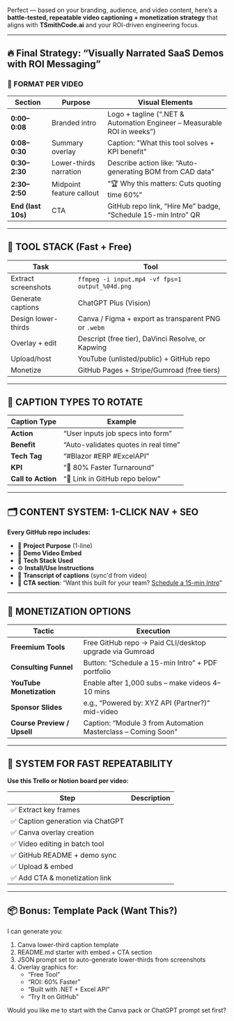 Perfect — based on your branding, audience, and video content, here’s a **battle-tested, repeatable video captioning + monetization strategy** that aligns with **TSmithCode.ai** and your ROI-driven engineering focus.

---

## 🔥 Final Strategy: “Visually Narrated SaaS Demos with ROI Messaging”

### 🎥 FORMAT PER VIDEO

| Section            | Purpose                  | Visual Elements                                                         |
| ------------------ | ------------------------ | ----------------------------------------------------------------------- |
| **0:00–0:08**      | Branded intro            | Logo + tagline (“.NET & Automation Engineer – Measurable ROI in weeks”) |
| **0:08–0:30**      | Summary overlay          | Caption: "What this tool solves + KPI benefit"                          |
| **0:30–2:30**      | Lower-thirds narration   | Describe action like: “Auto-generating BOM from CAD data”               |
| **2:30–2:50**      | Midpoint feature callout | “🏆 Why this matters: Cuts quoting time 60%”                            |
| **End (last 10s)** | CTA                      | GitHub repo link, “Hire Me” badge, “Schedule 15-min Intro” QR           |

---

## 🧰 TOOL STACK (Fast + Free)

| Task                | Tool                                                 |
| ------------------- | ---------------------------------------------------- |
| Extract screenshots | `ffmpeg -i input.mp4 -vf fps=1 output_%04d.png`      |
| Generate captions   | ChatGPT Plus (Vision)                                |
| Design lower-thirds | Canva / Figma + export as transparent PNG or `.webm` |
| Overlay + edit      | Descript (free tier), DaVinci Resolve, or Kapwing    |
| Upload/host         | YouTube (unlisted/public) + GitHub repo              |
| Monetize            | GitHub Pages + Stripe/Gumroad (free tiers)           |

---

## 🧠 CAPTION TYPES TO ROTATE

| Caption Type       | Example                              |
| ------------------ | ------------------------------------ |
| **Action**         | “User inputs job specs into form”    |
| **Benefit**        | “Auto-validates quotes in real time” |
| **Tech Tag**       | “#Blazor #ERP #ExcelAPI”             |
| **KPI**            | “🚀 80% Faster Turnaround”           |
| **Call to Action** | “🔗 Link in GitHub repo below”       |

---

## 🗂️ CONTENT SYSTEM: 1-CLICK NAV + SEO

**Every GitHub repo includes:**

- 🎯 **Project Purpose** (1-line)
- 🧠 **Demo Video Embed**
- 🔧 **Tech Stack Used**
- ⚙️ **Install/Use Instructions**
- 📝 **Transcript of captions** (sync'd from video)
- 💼 **CTA section**:
  “Want this built for your team? [Schedule a 15-min Intro](https://calendly.com/tsmithcode)”

---

## 💸 MONETIZATION OPTIONS

| Tactic                      | Execution                                                     |
| --------------------------- | ------------------------------------------------------------- |
| **Freemium Tools**          | Free GitHub repo → Paid CLI/desktop upgrade via Gumroad       |
| **Consulting Funnel**       | Button: “Schedule a 15-min Intro” + PDF portfolio             |
| **YouTube Monetization**    | Enable after 1,000 subs – make videos 4–10 mins               |
| **Sponsor Slides**          | e.g., “Powered by: XYZ API (Partner?)” mid-video              |
| **Course Preview / Upsell** | Caption: “Module 3 from Automation Masterclass – Coming Soon” |

---

## 🔁 SYSTEM FOR FAST REPEATABILITY

**Use this Trello or Notion board per video:**

| Step                              | Description |
| --------------------------------- | ----------- |
| ✅ Extract key frames             |             |
| ✅ Caption generation via ChatGPT |             |
| ✅ Canva overlay creation         |             |
| ✅ Video editing in batch tool    |             |
| ✅ GitHub README + demo sync      |             |
| ✅ Upload & embed                 |             |
| ✅ Add CTA & monetization link    |             |

---

## 📦 Bonus: Template Pack (Want This?)

I can generate you:

1. Canva lower-third caption template
2. README.md starter with embed + CTA section
3. JSON prompt set to auto-generate lower-thirds from screenshots
4. Overlay graphics for:
   - “Free Tool”
   - “ROI: 60% Faster”
   - “Built with .NET + Excel API”
   - “Try It on GitHub”

Would you like me to start with the Canva pack or ChatGPT prompt set first?
